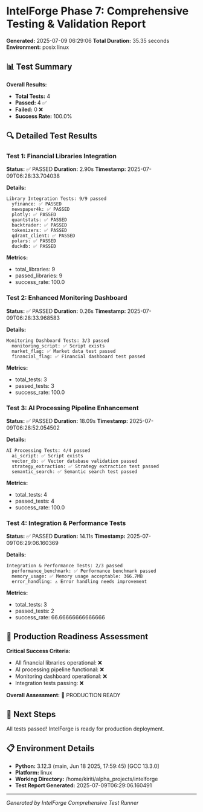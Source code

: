 # IntelForge Phase 7: Comprehensive Testing & Validation Report

**Generated:** 2025-07-09 06:29:06
**Total Duration:** 35.35 seconds
**Environment:** posix linux

## 📊 Test Summary

**Overall Results:**
- **Total Tests:** 4
- **Passed:** 4 ✅
- **Failed:** 0 ❌
- **Success Rate:** 100.0%

## 🔍 Detailed Test Results

### Test 1: Financial Libraries Integration
**Status:** ✅ PASSED
**Duration:** 2.90s
**Timestamp:** 2025-07-09T06:28:33.704038

**Details:**
```
Library Integration Tests: 9/9 passed
  yfinance: ✅ PASSED
  newspaper4k: ✅ PASSED
  plotly: ✅ PASSED
  quantstats: ✅ PASSED
  backtrader: ✅ PASSED
  tokenizers: ✅ PASSED
  qdrant_client: ✅ PASSED
  polars: ✅ PASSED
  duckdb: ✅ PASSED

```

**Metrics:**
- total_libraries: 9
- passed_libraries: 9
- success_rate: 100.0

### Test 2: Enhanced Monitoring Dashboard
**Status:** ✅ PASSED
**Duration:** 0.26s
**Timestamp:** 2025-07-09T06:28:33.968583

**Details:**
```
Monitoring Dashboard Tests: 3/3 passed
  monitoring_script: ✅ Script exists
  market_flag: ✅ Market data test passed
  financial_flag: ✅ Financial dashboard test passed

```

**Metrics:**
- total_tests: 3
- passed_tests: 3
- success_rate: 100.0

### Test 3: AI Processing Pipeline Enhancement
**Status:** ✅ PASSED
**Duration:** 18.09s
**Timestamp:** 2025-07-09T06:28:52.054502

**Details:**
```
AI Processing Tests: 4/4 passed
  ai_script: ✅ Script exists
  vector_db: ✅ Vector database validation passed
  strategy_extraction: ✅ Strategy extraction test passed
  semantic_search: ✅ Semantic search test passed

```

**Metrics:**
- total_tests: 4
- passed_tests: 4
- success_rate: 100.0

### Test 4: Integration & Performance Tests
**Status:** ✅ PASSED
**Duration:** 14.11s
**Timestamp:** 2025-07-09T06:29:06.160369

**Details:**
```
Integration & Performance Tests: 2/3 passed
  performance_benchmark: ✅ Performance benchmark passed
  memory_usage: ✅ Memory usage acceptable: 366.7MB
  error_handling: ⚠️ Error handling needs improvement

```

**Metrics:**
- total_tests: 3
- passed_tests: 2
- success_rate: 66.66666666666666

## 🎯 Production Readiness Assessment

**Critical Success Criteria:**
- All financial libraries operational: ❌
- AI processing pipeline functional: ❌
- Monitoring dashboard operational: ❌
- Integration tests passing: ❌

**Overall Assessment:** 🎉 PRODUCTION READY

## 🔧 Next Steps

All tests passed! IntelForge is ready for production deployment.

## 📋 Environment Details

- **Python:** 3.12.3 (main, Jun 18 2025, 17:59:45) [GCC 13.3.0]
- **Platform:** linux
- **Working Directory:** /home/kiriti/alpha_projects/intelforge
- **Test Report Generated:** 2025-07-09T06:29:06.160491

---

*Generated by IntelForge Comprehensive Test Runner*
